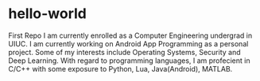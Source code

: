 # hello-world
First Repo
I am currently enrolled as a Computer Engineering undergrad in UIUC. I am currently working on Android App Programming as a personal project. Some of my interests include Operating Systems, Security and Deep Learning. With regard to programming languages, I am profecient in C/C++ with some exposure to Python, Lua, Java(Android), MATLAB.
